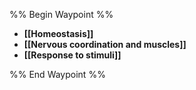 %% Begin Waypoint %%
- **[[Homeostasis]]**
- **[[Nervous coordination and muscles]]**
- **[[Response to stimuli]]**

%% End Waypoint %%
